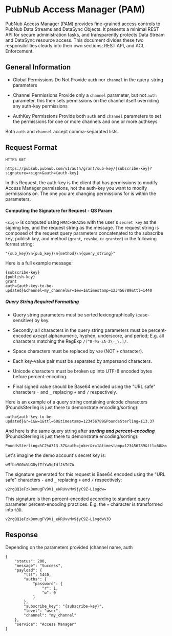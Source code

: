 # PubNub Access Manager (PAM)

PubNub Access Manager (PAM) provides fine-grained access controls to PubNub
Data Streams and DataSync Objects. It presents a minimal REST API for secure
administration tasks, and transparently protects Data Stream and DataSync
resource access. This document divides these two responsibilities clearly into
their own sections; REST API, and ACL Enforcement.

## General Information

* Global Permissions
    Do Not Provide ```auth``` nor ```channel``` in the <sign> query-string parameters
    
* Channel Permissions
    Provide only a ```channel``` parameter, but not ```auth``` parameter, this then sets permissions on the channel itself
     overriding any auth-key permissions
     
* AuthKey Permissions
    Provide both ```auth``` and ```channel``` parameters to set the permissions for one or more channels and one or more authkeys
    
Both ```auth``` and ```channel``` accept comma-separated lists.


## Request Format

    HTTPS GET
     
    https://pubsub.pubnub.com/v1/auth/grant/sub-key/{subscribe-key}?signature=<sign>&auth={auth-key}    
    
In this Request, the auth-key is the client that has permissions to modify Access Manager permissions, not the auth-key you want to modify permissions on. 
The one you are changing permissions for is within the <sign> parameters.

#### Computing the Signature for Request - <sign> QS Param

`<sign>` is computed using ```HMAC+SHA256``` with the user's ```secret key``` as the 
signing key, and the request string as the message. The request string is composed of
the request query parameters concatenated to the subscribe key, publish key, and
method (`grant`, `revoke`, or `granted`) in the following format string:

    "{sub_key}\n{pub_key}\n{method}\n{query_string}"

Here is a full example message:

    {subscribe-key}
    {publish-key}
    grant
    auth={auth-key-to-be-updated}&channel=my_channel&r=1&w=1&timestamp=123456789&ttl=1440

##### Query String Required Formatting

* Query string parameters must be sorted lexicographically (case-sensitive) by
key. 

* Secondly, all characters in the query string parameters must be
percent-encoded *except* alphanumeric, hyphen, underscore, and period; E.g. all
characters matching the RegExp `/[^0-9a-zA-Z\-_\.]/`. 

* Space characters must be replaced by `%20` (NOT `+` character). 

* Each key-value pair must be separated by ampersand characters. 

* Unicode characters must be broken up into UTF-8 encoded bytes before percent-encoding.

* Final signed value should be Base64 encoded using the "URL safe" characters `-` and `_` replacing `+` and `/` respectively.

Here is an example of a query string containing unicode characters (PoundsSterling is just there to demonstrate encoding/sorting):

    auth={auth-key-to-be-updated}&r=1&w=1&ttl=60&timestamp=123456789&PoundsSterling=£13.37

And here is the same query string after ***sorting and percent-encoding*** (PoundsSterling is just there to demonstrate encoding/sorting):

    PoundsSterling=%C2%A313.37&auth=joker&r=1&timestamp=123456789&ttl=60&w=1

Let's imagine the demo account's secret key is:

    wMfbo9G0xVUG8yfTfYw5qIdfJkTd7A

The signature generated for this request is Base64 encoded using the "URL safe"
characters `-` and `_` replacing `+` and `/` respectively:

    v2rgQQ1eFzk8omugFV9V1_eKRUvvMv9jyC9Z-L1ogdw=

This signature is then percent-encoded according to standard query parameter
percent-encoding practices. E.g. the `=` character is transformed into `%3D`.

    v2rgQQ1eFzk8omugFV9V1_eKRUvvMv9jyC9Z-L1ogdw%3D

## Response

Depending on the parameters provided (channel name, auth

    {
        "status": 200,
        "message": "Success",
        "payload": {
            "ttl": 1440,
            "auths": {
                "password": {
                    "r": 1,
                    "w": 0
                }
            },
            "subscribe_key": "{subscribe-key}",
            "level": "user",
            "channel": "my_channel"
        },
        "service": "Access Manager"
    }
